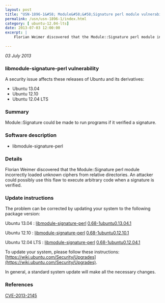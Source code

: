 ```yaml
---
layout: post
title: "USN-1896-1&#58; Module&#58;&#58;Signature perl module vulnerability"
permalink: /usn/usn-1896-1/index.html
category: [ ubuntu-12.04-lts]
date: 2013-07-03 12:00:00
excerpt: |
    Florian Weimer discovered that the Module::Signature perl module incorrectly loaded unknown ciphers from relative directories. An attacker could possibly use this flaw to execute arbitrary code when a signature is verified. 
    
--- 
```

 
 

*03 July 2013*

### libmodule-signature-perl vulnerability

A security issue affects these releases of Ubuntu and its derivatives:

* Ubuntu 13.04
* Ubuntu 12.10
* Ubuntu 12.04 LTS

### Summary

Module::Signature could be made to run programs if it verified a signature. 

### Software description

* libmodule-signature-perl 

### Details

Florian Weimer discovered that the Module::Signature perl module incorrectly loaded unknown ciphers from relative directories. An attacker could possibly use this flaw to execute arbitrary code when a signature is verified. 

### Update instructions

The problem can be corrected by updating your system to the following package version:

Ubuntu 13.04
 : [libmodule-signature-perl](https://launchpad.net/ubuntu/+source/libmodule-signature-perl) <span> [0.68-1ubuntu0.13.04.1](https://launchpad.net/ubuntu/+source/libmodule-signature-perl/0.68-1ubuntu0.13.04.1) </span> 

Ubuntu 12.10
 : [libmodule-signature-perl](https://launchpad.net/ubuntu/+source/libmodule-signature-perl) <span> [0.68-1ubuntu0.12.10.1](https://launchpad.net/ubuntu/+source/libmodule-signature-perl/0.68-1ubuntu0.12.10.1) </span> 

Ubuntu 12.04 LTS
 : [libmodule-signature-perl](https://launchpad.net/ubuntu/+source/libmodule-signature-perl) <span> [0.68-1ubuntu0.12.04.1](https://launchpad.net/ubuntu/+source/libmodule-signature-perl/0.68-1ubuntu0.12.04.1) </span> 

To update your system, please follow these instructions: [https://wiki.ubuntu.com/Security/Upgrades](https://wiki.ubuntu.com/Security/Upgrades).

In general, a standard system update will make all the necessary changes. 

### References

 
 [CVE-2013-2145](http://people.ubuntu.com/~ubuntu-security/cve/CVE-2013-2145)
 

